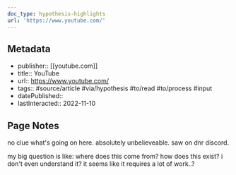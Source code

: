 ```yaml
---
doc_type: hypothesis-highlights
url: 'https://www.youtube.com/'
---
```


## Metadata
- publisher:: [[youtube.com]]
- title:: YouTube
- url:: https://www.youtube.com/
- tags:: #source/article #via/hypothesis #to/read #to/process #input
- datePublished:: 
- lastInteracted::  2022-11-10 


## Page Notes

no clue what's going on here. absolutely unbelieveable. saw on dnr discord.

my big question is like: where does this come from? how does this exist? i don't even understand it? it seems like it requires a lot of work..?



